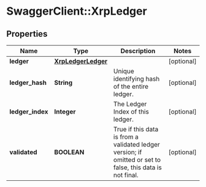# SwaggerClient::XrpLedger

## Properties
Name | Type | Description | Notes
------------ | ------------- | ------------- | -------------
**ledger** | [**XrpLedgerLedger**](XrpLedgerLedger.md) |  | [optional] 
**ledger_hash** | **String** | Unique identifying hash of the entire ledger. | [optional] 
**ledger_index** | **Integer** | The Ledger Index of this ledger. | [optional] 
**validated** | **BOOLEAN** | True if this data is from a validated ledger version; if omitted or set to false, this data is not final. | [optional] 

